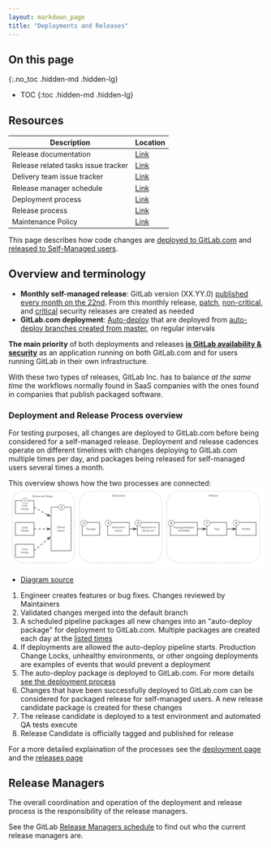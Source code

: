 ```yaml
---
layout: markdown_page
title: "Deployments and Releases"
---
```


## On this page
{:.no_toc .hidden-md .hidden-lg}

- TOC
{:toc .hidden-md .hidden-lg}

## Resources

| Description        | Location            |
|--------------------|---------------------|
| Release documentation | [Link](https://gitlab.com/gitlab-org/release/docs) |
| Release related tasks issue tracker | [Link](https://gitlab.com/gitlab-org/release/tasks/) |
| Delivery team issue tracker | [Link](https://gitlab.com/gitlab-com/gl-infra/delivery/issues) |
| Release manager schedule | [Link](https://about.gitlab.com/community/release-managers/) | 
| Deployment process | [Link](/handbook/engineering/deployments-and-releases/deployments/) |
| Release process | [Link](/handbook/engineering/releases/) |
| Maintenance Policy | [Link](https://docs.gitlab.com/ee/policy/maintenance.html) |

This page describes how code changes are [deployed to GitLab.com](/handbook/engineering/deployments-and-releases/deployments) and [released to Self-Managed users](/handbook/engineering/releases/). 

## Overview and terminology

* **Monthly self-managed release**: GitLab version (XX.YY.0) [published every month on the 22nd][process-monthly-release]. From this monthly release, [patch][process-patch-release], [non-critical][process-security-release-non-critical], and [critical][process-security-release-critical] security releases are created as needed
* **GitLab.com deployment**: [Auto-deploy][process-auto-deploy] that are deployed from [auto-deploy branches created from master][auto-deploy], on regular intervals

**The main priority** of both deployments and releases **[is GitLab availability & security](/handbook/engineering/development/principles/#prioritizing-technical-decisions)**
as an application running on both GitLab.com and for users running GitLab
in their own infrastructure.

With these two types of releases, GitLab Inc. has to balance _at the same time_
the workflows normally found in SaaS companies with the ones found in companies
that publish packaged software.

### Deployment and Release Process overview

For testing purposes, all changes are deployed to GitLab.com before being considered for a self-managed release. Deployment and release cadences operate on different timelines with changes deploying to GitLab.com multiple times per day, and packages being released for self-managed users several times a month. 

This overview shows how the two processes are connected: 
![Deployment and Release process overview](deployment-and-release-process-overview.png)
* [Diagram source](https://docs.google.com/presentation/d/1YRjA1dYCXNXp06VltDYlik1MdFyzUvaeXKk69mMPcA4/edit?usp=sharing)

1. Engineer creates features or bug fixes. Changes reviewed by Maintainers
2. Validated changes merged into the default branch
3. A scheduled pipeline packages all new changes into an "auto-deploy package" for deployment to GitLab.com. Multiple packages are created each day at the [listed times](/handbook/engineering/deployments-and-releases/deployments/#gitlabcom-deployments-process)
4. If deployments are allowed the auto-deploy pipeline starts. Production Change Locks, unhealthy environments, or other ongoing deployments are examples of events that would prevent a deployment 
5. The auto-deploy package is deployed to GitLab.com. For more details [see the deployment process](/handbook/engineering/deployments-and-releases/deployments/#gitlabcom-deployments-process)
6. Changes that have been successfully deployed to GitLab.com can be considered for packaged release for self-managed users. A new release candidate package is created for these changes
7. The release candidate is deployed to a test environment and automated QA tests execute
8. Release Candidate is officially tagged and published for release

For a more detailed explaination of the processes see the [deployment page](/handbook/engineering/deployments-and-releases/deployments/) and the [releases page](/handbook/engineering/releases/)

## Release Managers
The overall coordination and operation of the deployment and release process is the responsibility of the release managers. 

See the GitLab [Release Managers schedule] to find out who the current release managers are.

[auto-deploy]: https://www.youtube.com/watch?v=_G-EWRpCAz4
[process-monthly-release]: https://gitlab.com/gitlab-org/release/docs/blob/master/general/monthly/process.md
[process-patch-release]: https://gitlab.com/gitlab-org/release/docs/blob/master/general/patch/process.md
[process-auto-deploy]: https://gitlab.com/gitlab-org/release/docs/blob/master/general/deploy/auto-deploy.md
[process-security-release-critical]: https://gitlab.com/gitlab-org/release/docs/blob/master/general/security/process.md#critical-security-releases
[process-security-release-non-critical]: https://gitlab.com/gitlab-org/release/docs/blob/master/general/security/process.md#non-critical-security-releases
[Release Managers schedule]: https://about.gitlab.com/community/release-managers/
